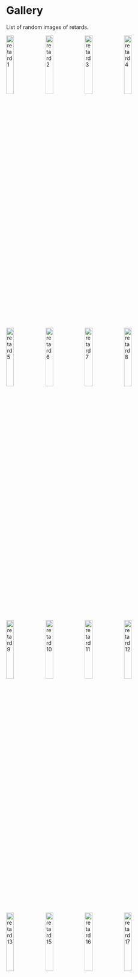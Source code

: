 # Gallery
List of random images of retards.
<p align="left">
<img src="https://raw.githubusercontent.com/Cypphi/verified-retards/main/gallery/images/retard_1.jpg" alt="retard 1" width="20%"/>
<img src="https://raw.githubusercontent.com/Cypphi/verified-retards/main/gallery/images/retard_2.jpg" alt="retard 2" width="20%"/>
<img src="https://raw.githubusercontent.com/Cypphi/verified-retards/main/gallery/images/retard_3.png" alt="retard 3" width="20%"/>
<img src="https://raw.githubusercontent.com/Cypphi/verified-retards/main/gallery/images/retard_4.jpg" alt="retard 4" width="20%"/>
<img src="https://raw.githubusercontent.com/Cypphi/verified-retards/main/gallery/images/retard_5.png" alt="retard 5" width="20%"/>
<img src="https://raw.githubusercontent.com/Cypphi/verified-retards/main/gallery/images/retard_6.png" alt="retard 6" width="20%"/>
<img src="https://raw.githubusercontent.com/Cypphi/verified-retards/main/gallery/images/retard_7.png" alt="retard 7" width="20%"/>
<img src="https://raw.githubusercontent.com/Cypphi/verified-retards/main/gallery/images/retard_8.jpg" alt="retard 8" width="20%"/>
<img src="https://raw.githubusercontent.com/Cypphi/verified-retards/main/gallery/images/retard_9.png" alt="retard 9" width="20%"/>
<img src="https://raw.githubusercontent.com/Cypphi/verified-retards/main/gallery/images/retard_10.png" alt="retard 10" width="20%"/>
<img src="https://raw.githubusercontent.com/Cypphi/verified-retards/main/gallery/images/retard_11.jpg" alt="retard 11" width="20%"/>
<img src="https://raw.githubusercontent.com/Cypphi/verified-retards/main/gallery/images/retard_12.jpg" alt="retard 12" width="20%"/>
<img src="https://raw.githubusercontent.com/Cypphi/verified-retards/main/gallery/images/retard_13.jpg" alt="retard 13" width="20%"/>
<img src="https://raw.githubusercontent.com/Cypphi/verified-retards/main/gallery/images/retard_15.png" alt="retard 15" width="20%"/>
<img src="https://raw.githubusercontent.com/Cypphi/verified-retards/main/gallery/images/retard_16.png" alt="retard 16" width="20%"/>
<img src="https://raw.githubusercontent.com/Cypphi/verified-retards/main/gallery/images/retard_17.png" alt="retard 17" width="20%"/>
</p>
